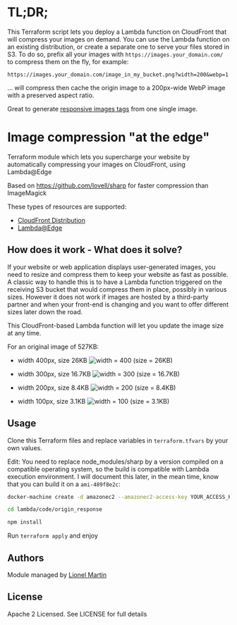 # TL;DR;

This Terraform script lets you deploy a Lambda function on CloudFront that will compress your images on demand.
You can use the Lambda function on an existing distribution, or create a separate one to serve your files stored in S3.
To do so, prefix all your images with `https://images.your_domain.com/` to compress them on the fly, for example:

`https://images.your_domain.com/image_in_my_bucket.png?width=200&webp=1`

... will compress then cache the origin image to a 200px-wide WebP image with a preserved aspect ratio.

Great to generate [responsive images tags](https://developer.mozilla.org/en-US/docs/Learn/HTML/Multimedia_and_embedding/Responsive_images) from one single image.

# Image compression "at the edge"

Terraform module which lets you supercharge your website by automatically compressing your images on CloudFront, using Lambda@Edge

Based on https://github.com/lovell/sharp for faster compression than ImageMagick

These types of resources are supported:

* [CloudFront Distribution](https://www.terraform.io/docs/providers/aws/r/cloudfront_distribution.html)
* [Lambda@Edge](https://www.terraform.io/docs/providers/aws/r/lambda_function.html)

## How does it work - What does it solve?

If your website or web application displays user-generated images, you need to resize and compress them to keep your website as fast as possible.
A classic way to handle this is to have a Lambda function triggered on the receiving S3 bucket that would compress them in place, possibly in various sizes.
However it does not work if images are hosted by a third-party partner and when your front-end is changing and you want to offer different sizes later down the road.

This CloudFront-based Lambda function will let you update the image size at any time.

For an original image of 527KB:
* width 400px, size 26KB
![width = 400 (size = 26KB)](https://images.getlionel.com/image.png?width=400)

* width 300px, size 16.7KB
![width = 300 (size = 16.7KB)](https://images.getlionel.com/image.png?width=300)

* width 200px, size 8.4KB
![width = 200 (size = 8.4KB)](https://images.getlionel.com/image.png?width=200)

* width 100px, size 3.1KB
![width = 100 (size = 3.1KB)](https://images.getlionel.com/image.png?width=100)

## Usage

Clone this Terraform files and replace variables in `terraform.tfvars` by your own values.

Edit: You need to replace node_modules/sharp by a version compiled on a compatible operating system, so the build is compatible with Lambda execution environment.
I will document this later, in the mean time, know that you can build it on a `ami-489f8e2c`:

```bash
docker-machine create -d amazonec2 --amazonec2-access-key YOUR_ACCESS_KEY --amazonec2-secret-key YOUR_SECRET_KEY --amazonec2-instance-type t2.small --amazonec2-ami ami-489f8e2c --amazonec2-region eu-west-2 buildmachine
```

```bash
cd lambda/code/origin_response

npm install
```

Run `terraform apply` and enjoy

## Authors

Module managed by [Lionel Martin](https://getlionel.com)

## License

Apache 2 Licensed. See LICENSE for full details
